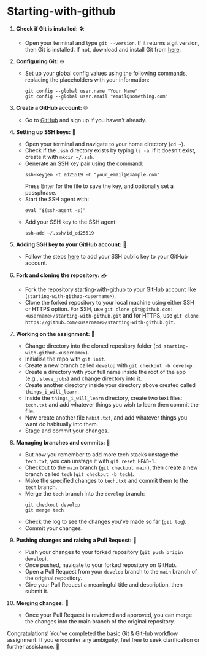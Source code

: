 # Starting-with-github

1. **Check if Git is installed:** 🛠️
   - Open your terminal and type `git --version`. If it returns a git version, then Git is installed. If not, download and install Git from [here](https://git-scm.com/downloads).

2. **Configuring Git:** ⚙️
   - Set up your global config values using the following commands, replacing the placeholders with your information:
     ```
     git config --global user.name "Your Name"
     git config --global user.email "email@something.com"
     ```

3. **Create a GitHub account:** 🌐
   - Go to [GitHub](https://github.com/) and sign up if you haven't already.

4. **Setting up SSH keys:** 🔑
   - Open your terminal and navigate to your home directory (`cd ~`).
   - Check if the `.ssh` directory exists by typing `ls -a`. If it doesn't exist, create it with `mkdir ~/.ssh`.
   - Generate an SSH key pair using the command:
     ```
     ssh-keygen -t ed25519 -C "your_email@example.com"
     ```
     Press Enter for the file to save the key, and optionally set a passphrase.
   - Start the SSH agent with:
     ```
     eval "$(ssh-agent -s)"
     ```
   - Add your SSH key to the SSH agent:
     ```
     ssh-add ~/.ssh/id_ed25519
     ```

5. **Adding SSH key to your GitHub account:** 🚪
   - Follow the steps [here](https://docs.github.com/en/enterprise-server@3.1/authentication/connecting-to-github-with-ssh/adding-a-new-ssh-key-to-your-github-account) to add your SSH public key to your GitHub account.

6. **Fork and cloning the repository:** 📥
   - Fork the repository [starting-with-github](https://github.com/greeninkpro-community/starting-with-github) to your GitHub account like (`starting-with-github-<username>`).
   - Clone the forked repository to your local machine using either SSH or HTTPS option. For SSH, use `git clone git@github.com:<username>/starting-with-github.git` and for HTTPS, use `git clone https://github.com/<username>/starting-with-github.git`.
   

7. **Working on the assignment:** 📝
   - Change directory into the cloned repository folder (`cd starting-with-github-<username>`).
   - Initialise the repo with `git init`.
   - Create a new branch called `develop` with `git checkout -b develop`.
   - Create a directory with your full name inside the root of the app (e.g., `steve_jobs`) and change directory into it.
   - Create another directory inside your directory above created called `things_i_will_learn`.
   - Inside the `things_i_will_learn` directory, create two text files: `tech.txt` and add whatever things you wish to learn then commit the file.
   - Now create another file `habit.txt`, and add whatever things you want do habitually into them.
   - Stage and commit your changes.

8. **Managing branches and commits:** 🔄
   - But now you remember to add more tech stacks unstage the `tech.txt`, you can unstage it with `git reset HEAD~1`.
   - Checkout to the `main` branch (`git checkout main`), then create a new branch called `tech` (`git checkout -b tech`).
   - Make the specified changes to `tech.txt` and commit them to the `tech` branch.
   - Merge the `tech` branch into the `develop` branch:
     ```
     git checkout develop
     git merge tech
     ```
   - Check the log to see the changes you've made so far (`git log`).
   - Commit your changes.

9. **Pushing changes and raising a Pull Request:** 🚀
   - Push your changes to your forked repository (`git push origin develop`).
   - Once pushed, navigate to your forked repository on GitHub.
   - Open a Pull Request from your `develop` branch to the `main` branch of the original repository.
   - Give your Pull Request a meaningful title and description, then submit it.

10. **Merging changes:** 🔄
    - Once your Pull Request is reviewed and approved, you can merge the changes into the main branch of the original repository.

Congratulations! You've completed the basic Git & GitHub workflow assignment. If you encounter any ambiguity, feel free to seek clarification or further assistance. 🎉

